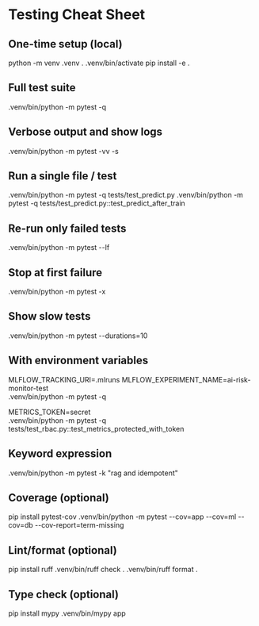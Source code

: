 # Testing Cheat Sheet

## One-time setup (local)
python -m venv .venv
. .venv/bin/activate
pip install -e .

## Full test suite
.venv/bin/python -m pytest -q

## Verbose output and show logs
.venv/bin/python -m pytest -vv -s

## Run a single file / test
.venv/bin/python -m pytest -q tests/test_predict.py
.venv/bin/python -m pytest -q tests/test_predict.py::test_predict_after_train

## Re-run only failed tests
.venv/bin/python -m pytest --lf

## Stop at first failure
.venv/bin/python -m pytest -x

## Show slow tests
.venv/bin/python -m pytest --durations=10

## With environment variables
MLFLOW_TRACKING_URI=.mlruns MLFLOW_EXPERIMENT_NAME=ai-risk-monitor-test \
  .venv/bin/python -m pytest -q

METRICS_TOKEN=secret \
  .venv/bin/python -m pytest -q tests/test_rbac.py::test_metrics_protected_with_token

## Keyword expression
.venv/bin/python -m pytest -k "rag and idempotent"

## Coverage (optional)
pip install pytest-cov
.venv/bin/python -m pytest --cov=app --cov=ml --cov=db --cov-report=term-missing

## Lint/format (optional)
pip install ruff
.venv/bin/ruff check .
.venv/bin/ruff format .

## Type check (optional)
pip install mypy
.venv/bin/mypy app
